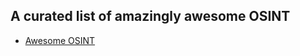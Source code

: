 ## A curated list of amazingly awesome OSINT

* [Awesome OSINT](https://github.com/jivoi/awesome-osint)
